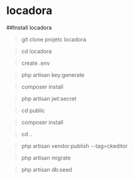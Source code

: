 # locadora

##Install locadora

> git clone projetc locadora

> cd locadora

> create .env

> php artisan key:generate

> composer install

> php artisan jwt:secret

> cd public

> composer install

> cd ..

> php artisan vendor:publish --tag=ckeditor

> php artisan migrate

> php artisan db:seed